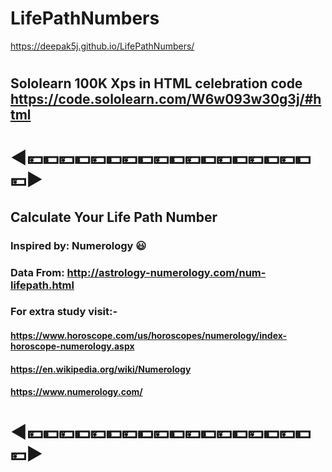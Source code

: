 # LifePathNumbers
 https://deepak5j.github.io/LifePathNumbers/

#
## Sololearn 100K Xps in HTML celebration code https://code.sololearn.com/W6w093w30g3j/#html
#
# ◀💴💵💴💵💴💵💴💵💴💵💴💵💴💵💴💵💴💵💴▶

## Calculate Your Life Path Number
### Inspired by: Numerology 😃

### Data From: http://astrology-numerology.com/num-lifepath.html

### For extra study visit:-
#### https://www.horoscope.com/us/horoscopes/numerology/index-horoscope-numerology.aspx
#### https://en.wikipedia.org/wiki/Numerology
#### https://www.numerology.com/

# ◀💴💵💴💵💴💵💴💵💴💵💴💵💴💵💴💵💴💵💴▶
